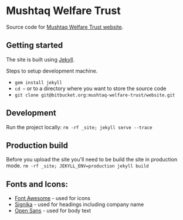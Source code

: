 # Mushtaq Welfare Trust

Source code for [Mushtaq Welfare Trust website](http://mwt.org.uk/).

## Getting started
The site is built using [Jekyll](http://jekyllrb.com/).

Steps to setup development machine.
* `gem install jekyll`
* `cd ~` or to a directory where you want to store the source code
* `git clone git@bitbucket.org:mushtaq-welfare-trust/website.git`


## Development
Run the project locally:
`rm -rf _site; jekyll serve --trace`

## Production build
Before you upload the site you'll need to be build the site in production mode.
`rm -rf _site; JEKYLL_ENV=production jekyll build`

## Fonts and Icons:
* [Font Awesome](https://fortawesome.github.io/Font-Awesome) - used for icons
* [Signika](https://www.google.com/fonts/specimen/Signika) - used for headings including company name
* [Open Sans](https://www.google.com/fonts/specimen/Open+Sans) - used for body text
